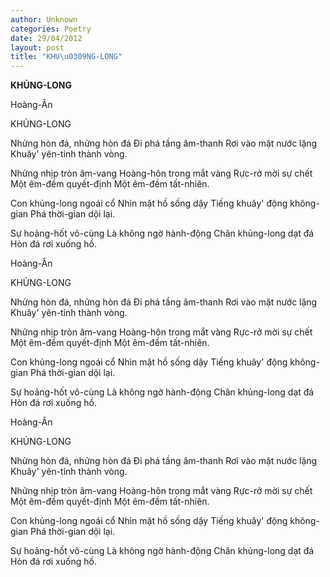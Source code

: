 ```yaml
---
author: Unknown
categories: Poetry
date: 29/04/2012
layout: post
title: "KHU\u0309NG-LONG"
---
```


**KHỦNG-LONG**

Hoàng-Ân


KHỦNG-LONG


Nhửng hòn đá, nhửng hòn đá
Đi phá tầng âm-thanh
Rơi vào mặt nước lặng
Khuây' yên-tỉnh thành vòng.

Nhửng nhịp tròn âm-vang
Hoàng-hôn trong mắt vàng
Rực-rở mời sự chết
Một êm-đềm quyết-định
Một êm-đềm tất-nhiên.

Con khủng-long ngoái cổ
Nhìn mặt hồ sống dậy
Tiếng khuây' động không-gian
Phá thời-gian dội lại.

Sự hoảng-hốt vô-cùng
Là không ngờ hành-động
Chân khủng-long dạt đá
Hòn đá rơi xuống hồ.

Hoàng-Ân


KHỦNG-LONG


Nhửng hòn đá, nhửng hòn đá
Đi phá tầng âm-thanh
Rơi vào mặt nước lặng
Khuây' yên-tỉnh thành vòng.

Nhửng nhịp tròn âm-vang
Hoàng-hôn trong mắt vàng
Rực-rở mời sự chết
Một êm-đềm quyết-định
Một êm-đềm tất-nhiên.

Con khủng-long ngoái cổ
Nhìn mặt hồ sống dậy
Tiếng khuây' động không-gian
Phá thời-gian dội lại.

Sự hoảng-hốt vô-cùng
Là không ngờ hành-động
Chân khủng-long dạt đá
Hòn đá rơi xuống hồ.

Hoàng-Ân


KHỦNG-LONG


Nhửng hòn đá, nhửng hòn đá
Đi phá tầng âm-thanh
Rơi vào mặt nước lặng
Khuây' yên-tỉnh thành vòng.

Nhửng nhịp tròn âm-vang
Hoàng-hôn trong mắt vàng
Rực-rở mời sự chết
Một êm-đềm quyết-định
Một êm-đềm tất-nhiên.

Con khủng-long ngoái cổ
Nhìn mặt hồ sống dậy
Tiếng khuây' động không-gian
Phá thời-gian dội lại.

Sự hoảng-hốt vô-cùng
Là không ngờ hành-động
Chân khủng-long dạt đá
Hòn đá rơi xuống hồ.
